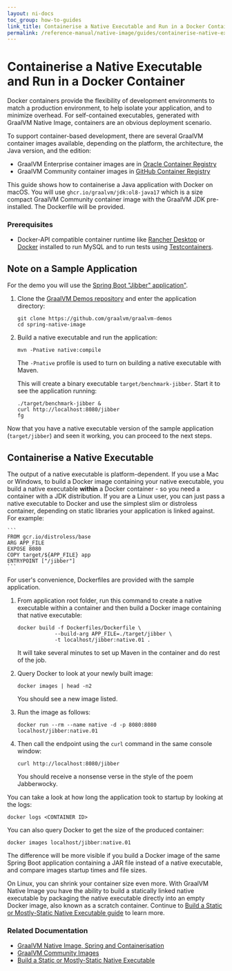 ```yaml
---
layout: ni-docs
toc_group: how-to-guides
link_title: Containerise a Native Executable and Run in a Docker Container
permalink: /reference-manual/native-image/guides/containerise-native-executable-and-run-in-docker-container/
---
```


# Containerise a Native Executable and Run in a Docker Container

Docker containers provide the flexibility of development environments to match a production environment, to help isolate your application, and to minimize overhead. For self-contained executables, generated with GraalVM Native Image, containers are an obvious deployment scenario.

To support container-based development, there are several GraalVM container images available, depending on the platform, the architecture, the Java version, and the edition:

- GraalVM Enterprise container images are in [Oracle Container Registry](https://container-registry.oracle.com/ords/f?p=113:10::::::)
- GraalVM Community container images in [GitHub Container Registry](https://github.com/orgs/graalvm/packages)

This guide shows how to containerise a Java application with Docker on macOS. 
You will use `ghcr.io/graalvm/jdk:ol8-java17` which is a size compact GraalVM Community container image with the GraalVM JDK pre-installed. 
The Dockerfile will be provided.

### Prerequisites

-  Docker-API compatible container runtime like [Rancher Desktop](https://docs.rancherdesktop.io/getting-started/installation/) or [Docker](https://www.docker.io/gettingstarted/) installed to run MySQL and to run tests using [Testcontainers](https://www.testcontainers.org). 

## Note on a Sample Application

For the demo you will use the [Spring Boot "Jibber" application"](https://github.com/graalvm/graalvm-demos/tree/master/spring-native-image). 

1. Clone the [GraalVM Demos repository](https://github.com/graalvm/graalvm-demos) and enter the application directory:

    ```shell
    git clone https://github.com/graalvm/graalvm-demos
    cd spring-native-image
    ```

2. Build a native executable and run the application:

    ```shell
    mvn -Pnative native:compile
    ```
    The `-Pnative` profile is used to turn on building a native executable with Maven.
    
    This will create a binary executable `target/benchmark-jibber`. Start it to see the application running:

    ```
    ./target/benchmark-jibber &
    curl http://localhost:8080/jibber
    fg
    ```

Now that you have a native executable version of the sample application (`target/jibber`) and seen it working, you can proceed to the next steps.

## Containerise a Native Executable

The output of a native executable is platform-dependent.
If you use a Mac or Windows, to build a Docker image containing your native executable, you build a native executable **within** a Docker container - so you need a container with a JDK distribution.
If you are a Linux user, you can just pass a native executable to Docker and use the simplest slim or distroless container, depending on static libraries your application is linked against. 
For example:

    ```
    FROM gcr.io/distroless/base
    ARG APP_FILE
    EXPOSE 8080
    COPY target/${APP_FILE} app 
    ENTRYPOINT ["/jibber"]
    ```

For user's convenience, Dockerfiles are provided with the sample application. 

1. From application root folder, run this command to create a native executable within a container and then build a Docker image containing that native executable:

    ```shell
    docker build -f Dockerfiles/Dockerfile \
                --build-arg APP_FILE=./target/jibber \
                -t localhost/jibber:native.01 .
    ```
    It will take several minutes to set up Maven in the container and do rest of the job.

2. Query Docker to look at your newly built image:
    ```shell
    docker images | head -n2
    ```
    You should see a new image listed.

3. Run the image as follows:

    ```shell
    docker run --rm --name native -d -p 8080:8080 localhost/jibber:native.01 
    ```
    
4. Then call the endpoint using the `curl` command in the same console window:

    ```shell
    curl http://localhost:8080/jibber
    ```
    You should receive a nonsense verse in the style of the poem Jabberwocky. 
    
    
You can take a look at how long the application took to startup by looking at the logs:

```shell
docker logs <CONTAINER ID>
```
You can also query Docker to get the size of the produced container:
```
docker images localhost/jibber:native.01
```
The difference will be more visible if you build a Docker image of the same Spring Boot application containing a JAR file instead of a native executable, and compare images startup times and file sizes. 
    
On Linux, you can shrink your container size even more.
With GraalVM Native Image you have the ability to build a statically linked native executable by packaging the native executable directly into an empty Docker image, also known as a scratch container. Continue to [Build a Static or Mostly-Static Native Executable guide](build-static-and-mostly-static-executable.md) to learn more.

### Related Documentation

* [GraalVM Native Image, Spring and Containerisation](https://luna.oracle.com/lab/fdfd090d-e52c-4481-a8de-dccecdca7d68)
* [GraalVM Community Images](../../../getting-started/graalvm-community/container-images/graalvm-ce-container-images.md)
* [Build a Static or Mostly-Static Native Executable](build-static-and-mostly-static-executable.md)